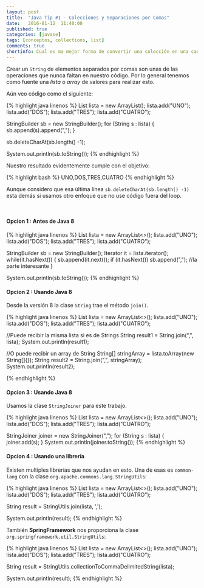 ```yaml
---
layout: post
title:  "Java Tip #1 - Colecciones y Separaciones por Comas"
date:   2016-01-12  11:40:00
published: true
categories: [javase]
tags: [conceptos, collections, list]
comments: true
shortinfo: Cual es ma mejor forma de convertir una colección en una cadena de valores separados por coma.
---
```


Crear un `String` de elementos separados por comas son unas de las operaciones que nunca faltan en nuestro código. Por lo general tenemos como fuente una _lista_ o _array_ de valores para realizar esto. 

Aún veo código como el siguiente:

{% highlight java linenos %}
List<String> lista = new ArrayList<String>();
lista.add("UNO");
lista.add("DOS");
lista.add("TRES");
lista.add("CUATRO");

StringBuilder sb = new StringBuilder();
for (String s : lista) {
    sb.append(s).append(",");
}

sb.deleteCharAt(sb.length() -1);

System.out.println(sb.toString());
{% endhighlight %}<br/>

Nuestro resultado evidentemente cumple con el objetivo:

{% highlight bash %}
UNO,DOS,TRES,CUATRO
{% endhighlight %}<br/>

Aunque considero que esa última línea `sb.deleteCharAt(sb.length() -1)` esta demás si usamos otro enfoque que no use código fuera del loop.

<br/>

#### Opcion 1 : Antes de Java 8

{% highlight java linenos %}
List<String> lista = new ArrayList<>();
lista.add("UNO");
lista.add("DOS");
lista.add("TRES");
lista.add("CUATRO");

StringBuilder sb = new StringBuilder();
Iterator<String> it = lista.iterator();
while(it.hasNext()) {
    sb.append(it.next());
    if (it.hasNext()) sb.append(","); //la parte interesante
}

System.out.println(sb.toString());
{% endhighlight %}<br/>


#### Opcion 2 : Usando Java 8
       
Desde la versión 8 la clase `String` trae el método `join()`.
       
{% highlight java linenos %}
List<String> lista = new ArrayList<>();
lista.add("UNO");
lista.add("DOS");
lista.add("TRES");
lista.add("CUATRO");

//Puede recibir la misma lista si es de Strings
String result1 = String.join(",", lista);
System.out.println(result1);

//O puede recibir un array de String
String[] stringArray = lista.toArray(new String[]{});
String result2 = String.join(",", stringArray);
System.out.println(result2);

{% endhighlight %}<br/>
       

#### Opcion 3 : Usando Java 8
Usamos la clase `StringJoiner` para este trabajo.


{% highlight java linenos %}
List<String> lista = new ArrayList<>();
lista.add("UNO");
lista.add("DOS");
lista.add("TRES");
lista.add("CUATRO");

StringJoiner joiner = new StringJoiner(",");
for (String s : lista) {
    joiner.add(s);
}
System.out.println(joiner.toString());
{% endhighlight %}<br/>


#### Opcion 4 : Usando una librería
Existen multiples librerías que nos ayudan en esto. Una de esas es `common-lang` con la clase `org.apache.commons.lang.StringUtils`:


{% highlight java linenos %}
List<String> lista = new ArrayList<>();
lista.add("UNO");
lista.add("DOS");
lista.add("TRES");
lista.add("CUATRO");

String result = StringUtils.join(lista, ',');

System.out.println(result);
{% endhighlight %}<br/>

También **SpringFramework** nos proporciona la clase `org.springframework.util.StringUtils`:

{% highlight java linenos %}
List<String> lista = new ArrayList<>();
lista.add("UNO");
lista.add("DOS");
lista.add("TRES");
lista.add("CUATRO");

String result = StringUtils.collectionToCommaDelimitedString(lista);

System.out.println(result);
{% endhighlight %}<br/>


